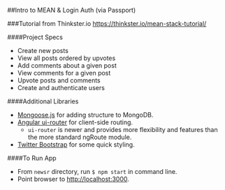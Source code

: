 ##Intro to MEAN & Login Auth (via Passport)

###Tutorial from Thinkster.io
https://thinkster.io/mean-stack-tutorial/

####Project Specs
* Create new posts
* View all posts ordered by upvotes
* Add comments about a given post
* View comments for a given post
* Upvote posts and comments
* Create and authenticate users

####Additional Libraries
* [Mongoose.js](http://mongoosejs.com/) for adding structure to MongoDB.
* [Angular ui-router](https://github.com/angular-ui/ui-router) for client-side routing.
    * `ui-router` is newer and provides more flexibility and features than the more standard ngRoute module.
* [Twitter Bootstrap](http://getbootstrap.com/) for some quick styling.

####To Run App
* From `newsr` directory, run `$ npm start` in command line.
* Point browser to [http://localhost:3000](http://localhost:3000).
